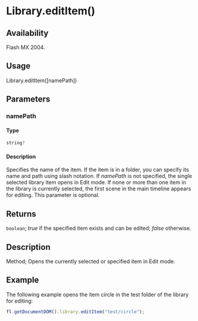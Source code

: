# Library.editItem()

## Availability

Flash MX 2004.

## Usage

Library.editItem([namePath])

## Parameters

### **namePath**

#### Type

```typescript
string?
```

#### Description

Specifies the name of the item. If the item is in a folder, you can specify its name and path using slash notation. If *namePath* is not specified, the single selected library item opens in Edit mode. If none or more than one item in the library is currently selected, the first scene in the main timeline appears for editing. This parameter is optional.

## Returns

`boolean`; *true* if the specified item exists and can be edited; *false* otherwise.

## Description

Method; Opens the currently selected or specified item in Edit mode.

## Example

The following example opens the item circle in the test folder of the library for editing:

```javascript
fl.getDocumentDOM().library.editItem("test/circle");
```
